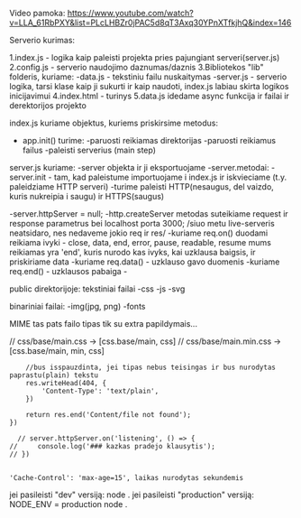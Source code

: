 Video pamoka: https://www.youtube.com/watch?v=LLA_61RbPXY&list=PLcLHBZr0jPAC5d8qT3Axq30YPnXTfkjhQ&index=146

Serverio kurimas:

1.index.js - logika kaip paleisti projekta pries pajungiant serveri(server.js)
2.config.js - serverio naudojimo daznumas/daznis
3.Bibliotekos "lib" folderis, kuriame:
-data.js - tekstiniu failu nuskaitymas
-server.js - serverio logika, tarsi klase kaip ji sukurti ir kaip naudoti, index.js labiau skirta logikos inicijavimui
4.index.html - turinys
5.data.js idedame async funkcija ir failai ir derektorijos projekto

index.js kuriame objektus, kuriems priskirsime metodus:

- app.init() turime:
  -paruosti reikiamas direktorijas
  -paruosti reikiamus failus
  -paleisti serverius (main step)

server.js kuriame:
-server objekta ir ji eksportuojame
-server.metodai:
-server.init - tam, kad paleistume importuojame i index.js ir iskvieciame (t.y. paleidziame HTTP serveri)
-turime paleisti HTTP(nesaugus, del vaizdo, kuris nukreipia i saugu) ir HTTPS(saugus)

-server.httpServer = null;
-http.createServer metodas suteikiame request ir response parametrus bei localhost porta 3000;
/siuo metu live-serveris neatsidaro, nes nedaveme jokio req ir res/
-kuriame req.on() duodami reikiama ivyki - close, data, end, error, pause, readable, resume
mums reikiamas yra 'end', kuris nurodo kas ivyks, kai uzklausa baigsis, ir priskiriame data
-kuriame req.data() - uzklauso gavo duomenis
-kuriame req.end() - uzklausos pabaiga -

public direktorijoje:
tekstiniai failai
-css
-js
-svg

binariniai failai:
-img(jpg, png)
-fonts

MIME tas pats failo tipas tik su extra papildymais...

// css/base/main.css -> [css.base/main, css]
// css/base/main.min.css -> [css.base/main, min, css]

        //bus isspauzdinta, jei tipas nebus teisingas ir bus nurodytas paprastu(plain) tekstu
        res.writeHead(404, {
            'Content-Type': 'text/plain',
        })

        return res.end('Content/file not found');
    })

      // server.httpServer.on('listening', () => {
    //     console.log('### kazkas pradejo klausytis');
    // })


    'Cache-Control': 'max-age=15', laikas nurodytas sekundemis

jei pasileisti "dev" versiją:
node .
jei pasileisti "production" versiją:
NODE_ENV = production node .
